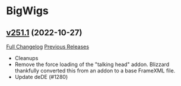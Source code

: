 # BigWigs

## [v251.1](https://github.com/BigWigsMods/BigWigs/tree/v251.1) (2022-10-27)
[Full Changelog](https://github.com/BigWigsMods/BigWigs/compare/v251...v251.1) [Previous Releases](https://github.com/BigWigsMods/BigWigs/releases)

- Cleanups  
- Remove the force loading of the "talking head" addon. Blizzard thankfully converted this from an addon to a base FrameXML file.  
- Update deDE (#1280)  
